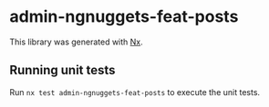 # admin-ngnuggets-feat-posts

This library was generated with [Nx](https://nx.dev).

## Running unit tests

Run `nx test admin-ngnuggets-feat-posts` to execute the unit tests.
